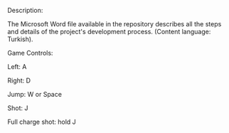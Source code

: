 Description:

The Microsoft Word file available in the repository describes all the steps and details of the project's development process. (Content language: Turkish).

Game Controls:

Left: A 

Right: D

Jump: W or Space

Shot: J

Full charge shot: hold J
